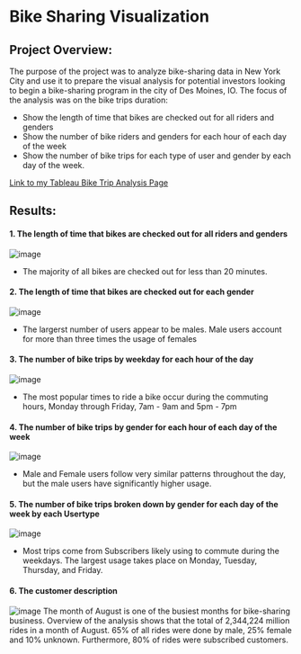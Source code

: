 # Bike Sharing Visualization

## Project Overview: 
The purpose of the project was to analyze bike-sharing data in New York City and use it to prepare the visual analysis for potential investors looking to begin a bike-sharing program in the city of Des Moines, IO. The focus of the analysis was on the bike trips duration:
* Show the length of time that bikes are checked out for all riders and genders
* Show the number of bike riders and genders for each hour of each day of the week
* Show the number of bike trips for each type of user and gender by each day of the week.

[Link to my Tableau Bike Trip Analysis Page](https://public.tableau.com/app/profile/laura.hemydin/viz/M14Challenge-BikeSharingProject/BikeTripAnalysis?publish=yes)
## Results:
#### 1. The length of time that bikes are checked out for all riders and genders
![image](https://user-images.githubusercontent.com/100629325/189809665-38dfe388-42d1-4797-9db6-9e27574e7d4d.png)
* The majority of all bikes are checked out for less than 20 minutes. 
#### 2. The length of time that bikes are checked out for each gender
![image](https://user-images.githubusercontent.com/100629325/189811628-94038dc9-18cf-423b-b467-210d060bf341.png)
* The largerst number of users appear to be males. Male users account for more than three times the usage of females
#### 3. The number of bike trips by weekday for each hour of the day
![image](https://user-images.githubusercontent.com/100629325/189812378-20f969f1-e504-404a-9c0c-5518c5a48704.png)
* The most popular times to ride a bike occur during the commuting hours, Monday through Friday, 7am - 9am and 5pm - 7pm
#### 4. The number of bike trips by gender for each hour of each day of the week
![image](https://user-images.githubusercontent.com/100629325/189813264-683e592a-db84-4cb1-8c76-10662a30a32b.png)
* Male and Female users follow very similar patterns throughout the day, but the male users have significantly higher usage.
#### 5. The number of bike trips broken down by gender for each day of the week by each Usertype
![image](https://user-images.githubusercontent.com/100629325/189813884-675ef97a-af40-4f24-bd3b-c2cc178400da.png)
* Most trips come from Subscribers likely using to commute during the weekdays. The largest usage takes place on Monday, Tuesday, Thursday, and Friday. 
#### 6. The customer description
![image](https://user-images.githubusercontent.com/100629325/191112620-7bf640da-4f0a-46d1-b9ee-d61dd35425af.png)
The month of August is one of the busiest months for bike-sharing business. Overview of the analysis shows that the total of 2,344,224 million rides in a month of August. 65% of all rides were done by male, 25% female and 10% unknown. Furthermore, 80% of rides were subscribed customers. 
